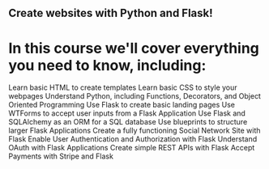 ## Create websites with Python and Flask!

# In this course we'll cover everything you need to know, including:

Learn basic HTML to create templates
Learn basic CSS to style your webpages
Understand Python, including Functions, Decorators, and Object Oriented Programming
Use Flask to create basic landing pages
Use WTForms to accept user inputs from a Flask Application
Use Flask and SQLAlchemy as an ORM for a SQL database
Use blueprints to structure larger Flask Applications
Create a fully functioning Social Network Site with Flask
Enable User Authentication and Authorization with Flask
Understand OAuth with Flask Applications
Create simple REST APIs with Flask
Accept Payments with Stripe and Flask
